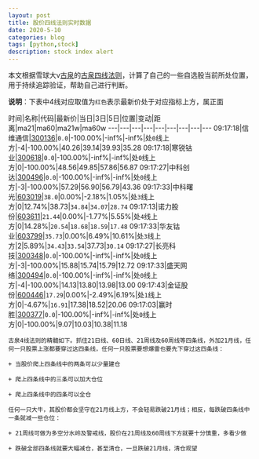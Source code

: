 ```yaml
---
layout: post
title: 股价四线法则实时数据
date: 2020-5-10
categories: blog
tags: [python,stock]
description: stock index alert
---
```



本文根据雪球大v[古泉](https://xueqiu.com/u/7148646888)的[古泉四线法则](https://xueqiu.com/7148646888/130498192)，计算了自己的一些自选股当前所处位置，用于持续追踪验证，帮助自己进行判断。

**说明**：下表中4线对应取值为`红色`表示最新价处于对应指标上方，属正面

时间|名称|代码|最新价|当日|3日|5日|位置|变动|距离|ma21|ma60|ma21w|ma60w
---|---|---|---|---|---|---|---|---
09:17:18|信维通信|[300136](https://xueqiu.com/S/SZ300136)|`0.0`|-100.00%|-inf%|-inf%|处`0`线上方|-4|-100.00%|40.26|39.14|39.93|35.28
09:17:18|寒锐钴业|[300618](https://xueqiu.com/S/SZ300618)|`0.0`|-100.00%|-inf%|-inf%|处`0`线上方|0|-100.00%|48.56|49.85|57.86|56.87
09:17:27|中科创达|[300496](https://xueqiu.com/S/SZ300496)|`0.0`|-100.00%|-inf%|-inf%|处`0`线上方|-3|-100.00%|57.29|56.90|56.79|43.36
09:17:33|中科曙光|[603019](https://xueqiu.com/S/SH603019)|`38.0`|0.00%|-2.18%|1.05%|处`3`线上方|0|12.74%|38.73|`34.84`|`34.07`|`28.74`
09:17:13|诺力股份|[603611](https://xueqiu.com/S/SH603611)|`21.44`|0.00%|-1.77%|5.55%|处`4`线上方|0|14.28%|`20.54`|`18.68`|`18.59`|`17.48`
09:17:33|华友钴业|[603799](https://xueqiu.com/S/SH603799)|`35.73`|0.00%|6.49%|10.61%|处`3`线上方|2|5.89%|`34.43`|`33.54`|37.73|`30.14`
09:17:27|长亮科技|[300348](https://xueqiu.com/S/SZ300348)|`0.0`|-100.00%|-inf%|-inf%|处`0`线上方|-3|-100.00%|15.88|15.74|15.79|12.72
09:17:33|盛天网络|[300494](https://xueqiu.com/S/SZ300494)|`0.0`|-100.00%|-inf%|-inf%|处`0`线上方|-4|-100.00%|14.13|13.80|13.98|13.00
09:17:43|金证股份|[600446](https://xueqiu.com/S/SH600446)|`17.29`|0.00%|-2.49%|6.19%|处`1`线上方|0|-4.67%|`16.91`|17.38|18.52|20.06
09:17:03|赢时胜|[300377](https://xueqiu.com/S/SZ300377)|`0.0`|-100.00%|-inf%|-inf%|处`0`线上方|0|-100.00%|9.07|10.03|10.38|11.18

```
古泉4线法则的精髓如下。抓住21日线、60日线、21周线及60周线等四条线，外加21月线，任何一只股票上涨都要穿过这四条线，任何一只股票要想爆雷也要先下穿过这四条线：

+ 当股价爬上四条线中的两条可以少量建仓

+ 爬上四条线中的三条可以加大仓位

+ 爬上四条线中的四条可以全仓

任何一只大牛，其股价都会坚守在21月线上方，不会轻易跌破21月线；相反，每跌破四条线中一条就减一些仓位：

+ 21周线可做为多空分水岭及警戒线，股价在21周线及60周线下方就要十分慎重，多看少做

+ 跌破全部四条线就要大幅减仓，甚至清仓，一旦跌破21月线，清仓观望
```